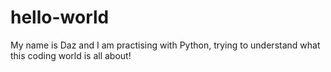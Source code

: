# hello-world

My name is Daz and I am practising with Python, trying to understand what this coding world is all about!
